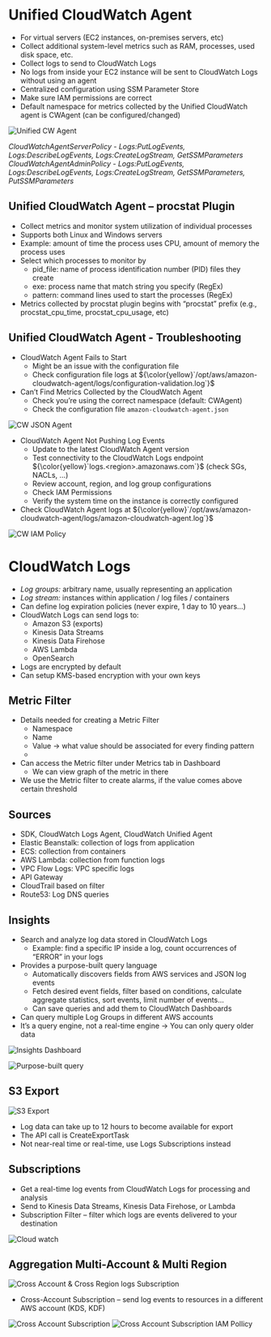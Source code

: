 
# Unified CloudWatch Agent

- For virtual servers (EC2 instances, on-premises servers, etc)
- Collect additional system-level metrics such as RAM, processes, used disk space, etc.
- Collect logs to send to CloudWatch Logs
- No logs from inside your EC2 instance will be sent to CloudWatch Logs without using an agent
- Centralized configuration using SSM Parameter Store
- Make sure IAM permissions are correct
- Default namespace for metrics collected by the Unified CloudWatch agent is CWAgent (can be configured/changed)

![Unified CW Agent](./unified_cw_agent.png)

*CloudWatchAgentServerPolicy - Logs:PutLogEvents, Logs:DescribeLogEvents, Logs:CreateLogStream, GetSSMParameters*
*CloudWatchAgentAdminPolicy  - Logs:PutLogEvents, Logs:DescribeLogEvents, Logs:CreateLogStream, GetSSMParameters, PutSSMParameters*

## Unified CloudWatch Agent – procstat Plugin

- Collect metrics and monitor system utilization of individual processes
- Supports both Linux and Windows servers
- Example: amount of time the process uses CPU, amount of memory the process uses
- Select which processes to monitor by
  - pid_file: name of process identification number (PID) files they create
  - exe: process name that match string you specify (RegEx)
  - pattern: command lines used to start the processes (RegEx)
- Metrics collected by procstat plugin begins with “procstat” prefix (e.g., procstat_cpu_time, procstat_cpu_usage, etc)

## Unified CloudWatch Agent - Troubleshooting

- CloudWatch Agent Fails to Start
  - Might be an issue with the configuration file
  - Check configuration file logs at ${\color{yellow}`/opt/aws/amazon-cloudwatch-agent/logs/configuration-validation.log`}$
- Can’t Find Metrics Collected by the CloudWatch Agent
  - Check you’re using the correct namespace (default: CWAgent)
  - Check the configuration file `amazon-cloudwatch-agent.json`

![CW JSON Agent](./cw-agent-json.png)

- CloudWatch Agent Not Pushing Log Events
  - Update to the latest CloudWatch Agent version
  - Test connectivity to the CloudWatch Logs endpoint ${\color{yellow}`logs.<region>.amazonaws.com`}$ (check SGs, NACLs, …)
  - Review account, region, and log group configurations
  - Check IAM Permissions
  - Verify the system time on the instance is correctly configured
- Check CloudWatch Agent logs at ${\color{yellow}`/opt/aws/amazon-cloudwatch-agent/logs/amazon-cloudwatch-agent.log`}$

![CW IAM Policy](./cw-iam-policy.png)

# CloudWatch Logs

- *Log groups:* arbitrary name, usually representing an application
- *Log stream:* instances within application / log files / containers
- Can define log expiration policies (never expire, 1 day to 10 years…)
- CloudWatch Logs can send logs to:
  - Amazon S3 (exports)
  - Kinesis Data Streams
  - Kinesis Data Firehose
  - AWS Lambda
  - OpenSearch
- Logs are encrypted by default
- Can setup KMS-based encryption with your own keys

## Metric Filter

- Details needed for creating a Metric Filter
  - Namespace
  - Name
  - Value -> what value should be associated for every finding pattern
  - 
- Can access the Metric filter under Metrics tab in Dashboard
  - We can view graph of the metric in there
- We use the Metric filter to create alarms, if the value comes above certain threshold

## Sources

- SDK, CloudWatch Logs Agent, CloudWatch Unified Agent
- Elastic Beanstalk: collection of logs from application
- ECS: collection from containers
- AWS Lambda: collection from function logs
- VPC Flow Logs: VPC specific logs
- API Gateway
- CloudTrail based on filter
- Route53: Log DNS queries

## Insights

- Search and analyze log data stored in CloudWatch Logs
  - Example: find a specific IP inside a log, count occurrences of “ERROR” in your logs
- Provides a purpose-built query language
  - Automatically discovers fields from AWS services and JSON log events
  - Fetch desired event fields, filter based on conditions, calculate aggregate statistics, sort events, limit number of events…
  - Can save queries and add them to CloudWatch Dashboards
- Can query multiple Log Groups in different AWS accounts
- It’s a query engine, not a real-time engine -> You can only query older data

![Insights Dashboard](./cw_insights.png)

![Purpose-built query](./cw_query.png)

## S3 Export

![S3 Export](./cw_s3_export.png)

- Log data can take up to 12 hours to become available for export
- The API call is CreateExportTask
- Not near-real time or real-time, use Logs Subscriptions instead

## Subscriptions

- Get a real-time log events from CloudWatch Logs for processing and analysis
- Send to Kinesis Data Streams, Kinesis Data Firehose, or Lambda
- Subscription Filter – filter which logs are events delivered to your destination

![Cloud watch](./cw_subscription.png)

## Aggregation Multi-Account & Multi Region

![Cross Account & Cross Region logs Subscription](./cw_subscription_cross_account_cross_region.png)

- Cross-Account Subscription – send log events to resources in a different AWS account (KDS, KDF)

![Cross Account Subscription](./cw_subscription_cross_account.png)
![Cross Account Subscription IAM Pollicy](./cw_subscription_cross_account_policy.png)
